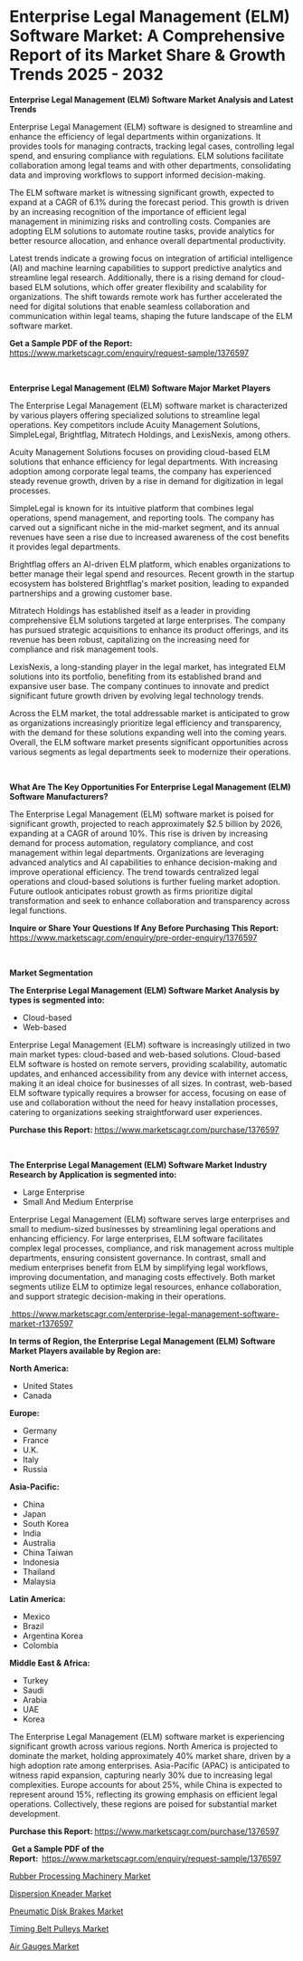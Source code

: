 <p><h1>Enterprise Legal Management (ELM) Software Market: A Comprehensive Report of its Market Share & Growth Trends 2025 - 2032</h1></p><p><strong>Enterprise Legal Management (ELM) Software Market Analysis and Latest Trends</strong></p>
<p><p>Enterprise Legal Management (ELM) software is designed to streamline and enhance the efficiency of legal departments within organizations. It provides tools for managing contracts, tracking legal cases, controlling legal spend, and ensuring compliance with regulations. ELM solutions facilitate collaboration among legal teams and with other departments, consolidating data and improving workflows to support informed decision-making.</p><p>The ELM software market is witnessing significant growth, expected to expand at a CAGR of 6.1% during the forecast period. This growth is driven by an increasing recognition of the importance of efficient legal management in minimizing risks and controlling costs. Companies are adopting ELM solutions to automate routine tasks, provide analytics for better resource allocation, and enhance overall departmental productivity.</p><p>Latest trends indicate a growing focus on integration of artificial intelligence (AI) and machine learning capabilities to support predictive analytics and streamline legal research. Additionally, there is a rising demand for cloud-based ELM solutions, which offer greater flexibility and scalability for organizations. The shift towards remote work has further accelerated the need for digital solutions that enable seamless collaboration and communication within legal teams, shaping the future landscape of the ELM software market.</p></p>
<p><strong>Get a Sample PDF of the Report:&nbsp;</strong> <a href="https://www.marketscagr.com/enquiry/request-sample/1376597?utm_campaign=3546&utm_medium=2&utm_source=Github&utm_content=ia&utm_term=28032025&utm_id=enterprise-legal-management-elm-software">https://www.marketscagr.com/enquiry/request-sample/1376597</a></p>
<p>&nbsp;</p>
<p><strong>Enterprise Legal Management (ELM) Software Major Market Players</strong></p>
<p><p>The Enterprise Legal Management (ELM) software market is characterized by various players offering specialized solutions to streamline legal operations. Key competitors include Acuity Management Solutions, SimpleLegal, Brightflag, Mitratech Holdings, and LexisNexis, among others. </p><p>Acuity Management Solutions focuses on providing cloud-based ELM solutions that enhance efficiency for legal departments. With increasing adoption among corporate legal teams, the company has experienced steady revenue growth, driven by a rise in demand for digitization in legal processes.</p><p>SimpleLegal is known for its intuitive platform that combines legal operations, spend management, and reporting tools. The company has carved out a significant niche in the mid-market segment, and its annual revenues have seen a rise due to increased awareness of the cost benefits it provides legal departments.</p><p>Brightflag offers an AI-driven ELM platform, which enables organizations to better manage their legal spend and resources. Recent growth in the startup ecosystem has bolstered Brightflag's market position, leading to expanded partnerships and a growing customer base.</p><p>Mitratech Holdings has established itself as a leader in providing comprehensive ELM solutions targeted at large enterprises. The company has pursued strategic acquisitions to enhance its product offerings, and its revenue has been robust, capitalizing on the increasing need for compliance and risk management tools.</p><p>LexisNexis, a long-standing player in the legal market, has integrated ELM solutions into its portfolio, benefiting from its established brand and expansive user base. The company continues to innovate and predict significant future growth driven by evolving legal technology trends.</p><p>Across the ELM market, the total addressable market is anticipated to grow as organizations increasingly prioritize legal efficiency and transparency, with the demand for these solutions expanding well into the coming years. Overall, the ELM software market presents significant opportunities across various segments as legal departments seek to modernize their operations.</p></p>
<p>&nbsp;</p>
<p><strong>What Are The Key Opportunities For Enterprise Legal Management (ELM) Software Manufacturers?</strong></p>
<p><p>The Enterprise Legal Management (ELM) software market is poised for significant growth, projected to reach approximately $2.5 billion by 2026, expanding at a CAGR of around 10%. This rise is driven by increasing demand for process automation, regulatory compliance, and cost management within legal departments. Organizations are leveraging advanced analytics and AI capabilities to enhance decision-making and improve operational efficiency. The trend towards centralized legal operations and cloud-based solutions is further fueling market adoption. Future outlook anticipates robust growth as firms prioritize digital transformation and seek to enhance collaboration and transparency across legal functions.</p></p>
<p><strong>Inquire or Share Your Questions If Any Before Purchasing This Report:</strong> <a href="https://www.marketscagr.com/enquiry/pre-order-enquiry/1376597?utm_campaign=3546&utm_medium=2&utm_source=Github&utm_content=ia&utm_term=28032025&utm_id=enterprise-legal-management-elm-software">https://www.marketscagr.com/enquiry/pre-order-enquiry/1376597</a></p>
<p>&nbsp;</p>
<p><strong>Market Segmentation</strong></p>
<p><strong>The Enterprise Legal Management (ELM) Software Market Analysis by types is segmented into:</strong></p>
<p><ul><li>Cloud-based</li><li>Web-based</li></ul></p>
<p><p>Enterprise Legal Management (ELM) software is increasingly utilized in two main market types: cloud-based and web-based solutions. Cloud-based ELM software is hosted on remote servers, providing scalability, automatic updates, and enhanced accessibility from any device with internet access, making it an ideal choice for businesses of all sizes. In contrast, web-based ELM software typically requires a browser for access, focusing on ease of use and collaboration without the need for heavy installation processes, catering to organizations seeking straightforward user experiences.</p></p>
<p><strong>Purchase this Report:&nbsp;</strong><a href="https://www.marketscagr.com/purchase/1376597?utm_campaign=3546&utm_medium=2&utm_source=Github&utm_content=ia&utm_term=28032025&utm_id=enterprise-legal-management-elm-software">https://www.marketscagr.com/purchase/1376597</a></p>
<p>&nbsp;</p>
<p><strong>The Enterprise Legal Management (ELM) Software Market Industry Research by Application is segmented into:</strong></p>
<p><ul><li>Large Enterprise</li><li>Small And Medium Enterprise</li></ul></p>
<p><p>Enterprise Legal Management (ELM) software serves large enterprises and small to medium-sized businesses by streamlining legal operations and enhancing efficiency. For large enterprises, ELM software facilitates complex legal processes, compliance, and risk management across multiple departments, ensuring consistent governance. In contrast, small and medium enterprises benefit from ELM by simplifying legal workflows, improving documentation, and managing costs effectively. Both market segments utilize ELM to optimize legal resources, enhance collaboration, and support strategic decision-making in their operations.</p></p>
<p><a href="https://www.marketscagr.com/enterprise-legal-management-software-market-r1376597?utm_campaign=3546&utm_medium=2&utm_source=Github&utm_content=ia&utm_term=28032025&utm_id=enterprise-legal-management-elm-software">&nbsp;https://www.marketscagr.com/enterprise-legal-management-software-market-r1376597</a></p>
<p><strong>In terms of Region, the Enterprise Legal Management (ELM) Software Market Players available by Region are:</strong></p>
<p>
    <p> <strong> North America: </strong>
        <ul>
            <li>United States</li>
            <li>Canada</li>
        </ul>
        </p> 
    <p> <strong> Europe: </strong>
        <ul>
            <li>Germany</li>
            <li>France</li>
            <li>U.K.</li>
            <li>Italy</li>
            <li>Russia</li>
        </ul>
        </p> 
    <p> <strong> Asia-Pacific: </strong>
        <ul>
            <li>China</li>
            <li>Japan</li>
            <li>South Korea</li>
            <li>India</li>
            <li>Australia</li>
            <li>China Taiwan</li>
            <li>Indonesia</li>
            <li>Thailand</li>
            <li>Malaysia</li>
        </ul>
        </p> 
    <p> <strong> Latin America: </strong>
        <ul>
            <li>Mexico</li>
            <li>Brazil</li>
            <li>Argentina Korea</li>
            <li>Colombia</li>
        </ul>
        </p> 
    <p> <strong> Middle East & Africa: </strong>
        <ul>
            <li>Turkey</li>
            <li>Saudi</li>
            <li>Arabia</li>
            <li>UAE</li>
            <li>Korea</li>
        </ul>
    </p>
    </p>
<p><p>The Enterprise Legal Management (ELM) software market is experiencing significant growth across various regions. North America is projected to dominate the market, holding approximately 40% market share, driven by a high adoption rate among enterprises. Asia-Pacific (APAC) is anticipated to witness rapid expansion, capturing nearly 30% due to increasing legal complexities. Europe accounts for about 25%, while China is expected to represent around 15%, reflecting its growing emphasis on efficient legal operations. Collectively, these regions are poised for substantial market development.</p></p>
<p><strong>Purchase this Report: </strong><a href="https://www.marketscagr.com/purchase/1376597?utm_campaign=3546&utm_medium=2&utm_source=Github&utm_content=ia&utm_term=28032025&utm_id=enterprise-legal-management-elm-software">https://www.marketscagr.com/purchase/1376597</a></p>
<p>&nbsp;<strong>Get a Sample PDF of the Report:&nbsp;&nbsp;</strong><a href="https://www.marketscagr.com/enquiry/request-sample/1376597?utm_campaign=3546&utm_medium=2&utm_source=Github&utm_content=ia&utm_term=28032025&utm_id=enterprise-legal-management-elm-software">https://www.marketscagr.com/enquiry/request-sample/1376597</a></p>
<p><strong></strong></p>
<p><p><a href="https://www.linkedin.com/pulse/in-depth-rubber-processing-machinery-market-report-size-share-growth-zjjte?utm_campaign=3546&utm_medium=2&utm_source=Github&utm_content=ia&utm_term=28032025&utm_id=enterprise-legal-management-elm-software">Rubber Processing Machinery Market</a></p><p><a href="https://www.linkedin.com/pulse/dispersion-kneader-market-forecastfor-year2025-2032-insigths-3rgwe?utm_campaign=3546&utm_medium=2&utm_source=Github&utm_content=ia&utm_term=28032025&utm_id=enterprise-legal-management-elm-software">Dispersion Kneader Market</a></p><p><a href="https://www.linkedin.com/pulse/pneumatic-disk-brakes-market-size-analysis-2025-2032-deployment-wmgfe?utm_campaign=3546&utm_medium=2&utm_source=Github&utm_content=ia&utm_term=28032025&utm_id=enterprise-legal-management-elm-software">Pneumatic Disk Brakes Market</a></p><p><a href="https://www.linkedin.com/pulse/timing-belt-pulleys-market-scopegrowingat-cagr-of145-insights-eafpe?utm_campaign=3546&utm_medium=2&utm_source=Github&utm_content=ia&utm_term=28032025&utm_id=enterprise-legal-management-elm-software">Timing Belt Pulleys Market</a></p><p><a href="https://www.linkedin.com/pulse/air-gauges-market-size-forecast-2025-2032-cagr-135-insights-9goke?utm_campaign=3546&utm_medium=2&utm_source=Github&utm_content=ia&utm_term=28032025&utm_id=enterprise-legal-management-elm-software">Air Gauges Market</a></p></p>